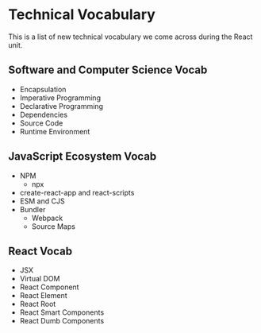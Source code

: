 # Technical Vocabulary

This is a list of new technical vocabulary we come across during the React unit.

## Software and Computer Science Vocab

- Encapsulation
- Imperative Programming
- Declarative Programming
- Dependencies
- Source Code
- Runtime Environment

## JavaScript Ecosystem Vocab

- NPM
  - npx
- create-react-app and react-scripts
- ESM and CJS
- Bundler
  - Webpack
  - Source Maps

## React Vocab

- JSX
- Virtual DOM
- React Component
- React Element
- React Root
- React Smart Components
- React Dumb Components
